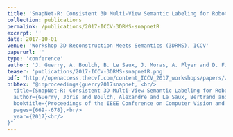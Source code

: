 ```yaml
---
title: 'SnapNet-R: Consistent 3D Multi-View Semantic Labeling for Robotics'
collection: publications
permalink: /publications/2017-ICCV-3DRMS-snapnetR
excerpt: ''
date: 2017-10-01
venue: 'Workshop 3D Reconstruction Meets Semantics (3DRMS), ICCV'
paperurl: ''
type: 'conference'
author: 'J. Guerry, A. Boulch, B. Le Saux, J. Moras, A. Plyer and D. Filliat'
teaser: 'publications/2017-ICCV-3DRMS-snapnetR.png'
pdf: "http://openaccess.thecvf.com/content_ICCV_2017_workshops/papers/w13/Guerry_SnapNet-R_Consistent_3D_ICCV_2017_paper.pdf"
bibtex: "@inproceedings{guerry2017snapnet, <br/>
  title={SnapNet-R: Consistent 3D Multi-View Semantic Labeling for Robotics},<br/>
  author={Guerry, Joris and Boulch, Alexandre and Le Saux, Bertrand and Moras, Julien and Plyer, Aur{\'e}lien and Filliat, David},<br/>
  booktitle={Proceedings of the IEEE Conference on Computer Vision and Pattern Recognition},<br/>
  pages={669--678},<br/>
  year={2017}<br/>
}"
---
```

